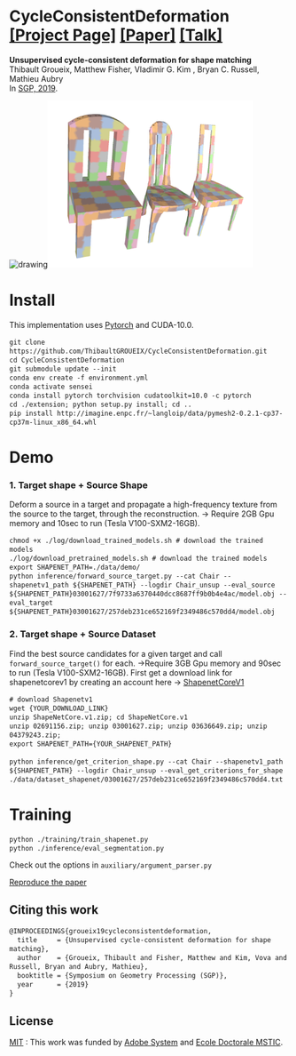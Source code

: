 # **CycleConsistentDeformation** [[Project Page]](http://imagine.enpc.fr/~groueixt/sgp/index.html) [[Paper]](https://arxiv.org/abs/1907.03165) [[Talk]](http://imagine.enpc.fr/~groueixt/sgp/sgp/sgp.pptx)

 **Unsupervised cycle-consistent deformation for shape matching** <br>
Thibault Groueix,  Matthew Fisher, Vladimir G. Kim , Bryan C. Russell, Mathieu Aubry  <br>
In [SGP, 2019](https://sgp2019.di.unimi.it/).

<img src="http://imagine.enpc.fr/~groueixt/sgp/sgp/teaser.png" alt="drawing" height="300"/><img src="./figures/demo00.png" alt="drawing" height="300"/>


# Install

This implementation uses [Pytorch](http://pytorch.org/) and CUDA-10.0. 

```## Download the repository
git clone https://github.com/ThibaultGROUEIX/CycleConsistentDeformation.git
cd CycleConsistentDeformation
git submodule update --init
conda env create -f environment.yml
conda activate sensei
conda install pytorch torchvision cudatoolkit=10.0 -c pytorch
cd ./extension; python setup.py install; cd ..
pip install http://imagine.enpc.fr/~langloip/data/pymesh2-0.2.1-cp37-cp37m-linux_x86_64.whl
```

# Demo

### 1. Target shape + Source Shape

Deform a source in a target and propagate a high-frequency texture from the source to the target, through the reconstruction. -> Require 2GB Gpu memory and 10sec to run (Tesla V100-SXM2-16GB).

```shell
chmod +x ./log/download_trained_models.sh # download the trained models
./log/download_pretrained_models.sh # download the trained models
export SHAPENET_PATH=./data/demo/
python inference/forward_source_target.py --cat Chair --shapenetv1_path ${SHAPENET_PATH} --logdir Chair_unsup --eval_source ${SHAPENET_PATH}03001627/7f9733a6370440dcc8687ff9b0b4e4ac/model.obj --eval_target ${SHAPENET_PATH}03001627/257deb231ce652169f2349486c570dd4/model.obj
```



### 2. Target shape + Source Dataset

Find the best source candidates for a given target and call `forward_source_target()` for each. ->Require 3GB Gpu memory and 90sec to run (Tesla V100-SXM2-16GB). First get a download link for shapenetcorev1 by creating an account here ->  [ShapenetCoreV1](https://www.shapenet.org/account/) 

```shell
# download Shapenetv1
wget {YOUR_DOWNLOAD_LINK} 
unzip ShapeNetCore.v1.zip; cd ShapeNetCore.v1
unzip 02691156.zip; unzip 03001627.zip; unzip 03636649.zip; unzip 04379243.zip;
export SHAPENET_PATH={YOUR_SHAPENET_PATH}

python inference/get_criterion_shape.py --cat Chair --shapenetv1_path ${SHAPENET_PATH} --logdir Chair_unsup --eval_get_criterions_for_shape ./data/dataset_shapenet/03001627/257deb231ce652169f2349486c570dd4.txt 
```

# Training

```
python ./training/train_shapenet.py
python ./inference/eval_segmentation.py
```

Check out the options in `auxiliary/argument_parser.py`

[Reproduce the paper](./paper.md)


## Citing this work

```
@INPROCEEDINGS{groueix19cycleconsistentdeformation,
  title     = {Unsupervised cycle-consistent deformation for shape matching},
  author    = {Groueix, Thibault and Fisher, Matthew and Kim, Vova and Russell, Bryan and Aubry, Mathieu},
  booktitle = {Symposium on Geometry Processing (SGP)},
  year      = {2019}
}
```


## License

[MIT](https://github.com/ThibaultGROUEIX/AtlasNet/blob/master/license_MIT)  : This work was funded by [Adobe System](https://github.com/fxia22/pointGAN) and [Ecole Doctorale MSTIC](http://www.univ-paris-est.fr/fr/-ecole-doctorale-mathematiques-et-stic-mstic-ed-532/).
